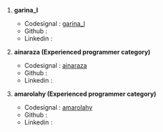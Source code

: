 1. **garina_l**
    - Codesignal : [garina_l](https://app.codesignal.com/profile/garina_l)
    - Github : 
    - Linkedin : 

2. **ainaraza (Experienced programmer category)**
    - Codesignal : [ainaraza](https://app.codesignal.com/profile/ainaraza)
    - Github : 
    - Linkedin :

3. **amarolahy (Experienced programmer category)**
    - Codesignal : [amarolahy](https://app.codesignal.com/profile/amarolahy)
    - Github : 
    - Linkedin :
